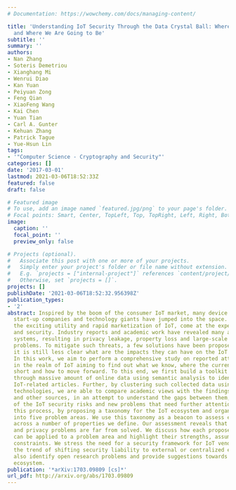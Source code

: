 ```yaml
---
# Documentation: https://wowchemy.com/docs/managing-content/

title: 'Understanding IoT Security Through the Data Crystal Ball: Where We Are Now
  and Where We Are Going to Be'
subtitle: ''
summary: ''
authors:
- Nan Zhang
- Soteris Demetriou
- Xianghang Mi
- Wenrui Diao
- Kan Yuan
- Peiyuan Zong
- Feng Qian
- XiaoFeng Wang
- Kai Chen
- Yuan Tian
- Carl A. Gunter
- Kehuan Zhang
- Patrick Tague
- Yue-Hsun Lin
tags:
- '"Computer Science - Cryptography and Security"'
categories: []
date: '2017-03-01'
lastmod: 2021-03-06T18:52:33Z
featured: false
draft: false

# Featured image
# To use, add an image named `featured.jpg/png` to your page's folder.
# Focal points: Smart, Center, TopLeft, Top, TopRight, Left, Right, BottomLeft, Bottom, BottomRight.
image:
  caption: ''
  focal_point: ''
  preview_only: false

# Projects (optional).
#   Associate this post with one or more of your projects.
#   Simply enter your project's folder or file name without extension.
#   E.g. `projects = ["internal-project"]` references `content/project/deep-learning/index.md`.
#   Otherwise, set `projects = []`.
projects: []
publishDate: '2021-03-06T18:52:32.956398Z'
publication_types:
- '2'
abstract: Inspired by the boom of the consumer IoT market, many device manufacturers,
  start-up companies and technology giants have jumped into the space. Unfortunately,
  the exciting utility and rapid marketization of IoT, come at the expense of privacy
  and security. Industry reports and academic work have revealed many attacks on IoT
  systems, resulting in privacy leakage, property loss and large-scale availability
  problems. To mitigate such threats, a few solutions have been proposed. However,
  it is still less clear what are the impacts they can have on the IoT ecosystem.
  In this work, we aim to perform a comprehensive study on reported attacks and defenses
  in the realm of IoT aiming to find out what we know, where the current studies fall
  short and how to move forward. To this end, we first build a toolkit that searches
  through massive amount of online data using semantic analysis to identify over 3000
  IoT-related articles. Further, by clustering such collected data using machine learning
  technologies, we are able to compare academic views with the findings from industry
  and other sources, in an attempt to understand the gaps between them, the trend
  of the IoT security risks and new problems that need further attention. We systemize
  this process, by proposing a taxonomy for the IoT ecosystem and organizing IoT security
  into five problem areas. We use this taxonomy as a beacon to assess each IoT work
  across a number of properties we define. Our assessment reveals that relevant security
  and privacy problems are far from solved. We discuss how each proposed solution
  can be applied to a problem area and highlight their strengths, assumptions and
  constraints. We stress the need for a security framework for IoT vendors and discuss
  the trend of shifting security liability to external or centralized entities. We
  also identify open research problems and provide suggestions towards a secure IoT
  ecosystem.
publication: '*arXiv:1703.09809 [cs]*'
url_pdf: http://arxiv.org/abs/1703.09809
---
```

